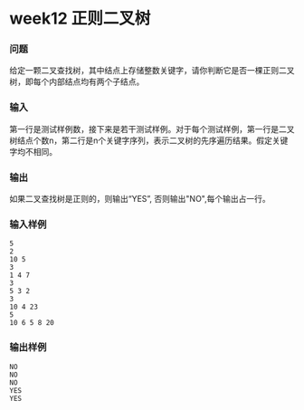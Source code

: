 # week12 正则二叉树

### 问题
给定一颗二叉查找树，其中结点上存储整数关键字，请你判断它是否一棵正则二叉树，即每个内部结点均有两个子结点。


### 输入
第一行是测试样例数，接下来是若干测试样例。对于每个测试样例，第一行是二叉树结点个数n，第二行是n个关键字序列，表示二叉树的先序遍历结果。假定关键字均不相同。

### 输出
如果二叉查找树是正则的，则输出“YES”, 否则输出"NO",每个输出占一行。

### 输入样例
```
5
2
10 5
3
1 4 7
3 
5 3 2
3
10 4 23
5
10 6 5 8 20
```
### 输出样例
```
NO
NO
NO
YES
YES
```